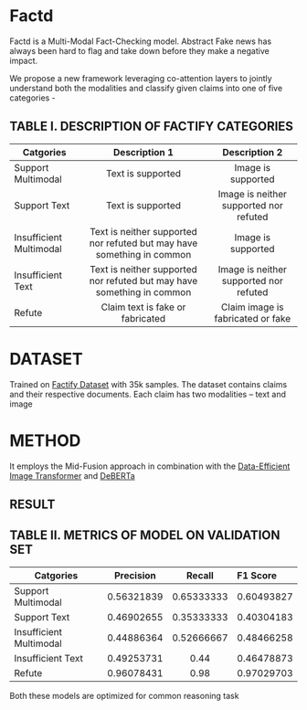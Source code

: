# Factd

Factd is a Multi-Modal Fact-Checking model. Abstract Fake news has always been hard to flag and take down before they make a negative impact.

We propose a new framework leveraging co-attention layers to jointly understand both the modalities and classify given claims into one of five categories -

## TABLE I. DESCRIPTION OF FACTIFY CATEGORIES
| Catgories               | Description 1           | Description 2   |
| -------------           |:-------------:| :-----:|
| Support Multimodal      | Text is supported                                                      |Image is supported |
| Support Text            | Text is supported                                                      |Image is neither supported nor refuted |
| Insufficient Multimodal | Text is neither supported nor refuted but may have something in common |Image is supported|
| Insufficient Text       | Text is neither supported nor refuted but may have something in common |Image is neither supported nor refuted |
| Refute                  | Claim text is fake or fabricated                                       |Claim image is fabricated or fake |


# DATASET

Trained on [Factify Dataset](https://aiisc.ai/defactify/factify.html) with 35k samples.
The dataset contains claims and their respective documents. Each claim has two modalities – text and image

# METHOD
It employs the Mid-Fusion approach in combination with the [Data-Efficient Image Transformer](https://arxiv.org/abs/2012.12877v2) and [DeBERTa](https://arxiv.org/abs/2006.03654)

## RESULT

## TABLE II. METRICS OF MODEL ON VALIDATION SET
| Catgories               | Precision           | Recall    | F1 Score |
| -------------           |:-------------:| :-----:| :-----------|
| Support Multimodal      |0.56321839 | 0.65333333 | 0.60493827 |
| Support Text            |0.46902655 | 0.35333333 | 0.40304183 | 
| Insufficient Multimodal |0.44886364 | 0.52666667 | 0.48466258 |
| Insufficient Text       |0.49253731 | 0.44       | 0.46478873 |
| Refute                  |0.96078431 | 0.98       | 0.97029703 |


Both these models are optimized for common reasoning task
